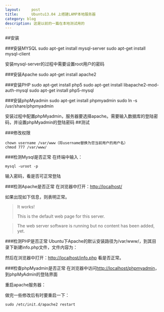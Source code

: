 ```yaml
---
layout:     post
title:      Ubuntu13.04 上搭建LAMP本地服务器
category: blog
description: 这是以前的一篇在本地测试用的
---
```


##安装


###安装MYSQL
    sudo apt-get install mysql-server
    sudo apt-get install mysql-client

安装mysql-server的过程中需要设置root用户的密码

###安装Apache
    sudo apt-get install apache2

###安装PHP
    sudo apt-get install php5
    sudo apt-get install libapache2-mod-auth-mysql
    sudo apt-get install php5-mysql

###安装phpMyadmin
    sudo apt-get install phpmyadmin
    sudo ln -s /usr/share/phpmyadmin

安装过程中配置phpMyadmin，服务器要选择apache。需要输入数据库的登陆密码，并设置phpMyadmin的登陆密码
##测试


###修改权限

    chown username /var/www（将username替换为您当前用户的用户名）
    chmod 777 /var/www/

###检测Mysql是否正常
在终端中输入：

    mysql -uroot -p

输入密码，看是否可正常登陆

###检测Apache是否正常
在浏览器中打开：[http://localhost/](http://localhost)

如果出现如下信息，则表明正常。
>  It works!
> 
> This is the default web page for this server.

>The web server software is running but no content has been added, yet.

###检测PHP是否正常
Ubuntu下Apache的默认安装路径为/var/www/，到其目录下新建info.php文件，文件内容为：

然后在浏览器中打开：[http://localhost/info.php](http://localhost/info.php) 看是否正常。

###检查phpMyadmin是否正常
在浏览器中访问[http://localhost/phpmyadmin](http://localhost/phpmyadmin)，到phpMyAdmin的登陆界面

重启apache服务器：

做完一些修改后有时要重启一下：

    sudo /etc/init.d/apache2 restart



